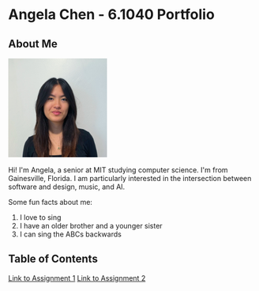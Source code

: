 # Angela Chen - 6.1040 Portfolio
## About Me
<img src="assets/headshot.jpg" width="200">

Hi! I'm Angela, a senior at MIT studying computer science. I'm from Gainesville, Florida. I am particularly interested in the intersection between software and design, music, and AI.

Some fun facts about me:
1. I love to sing
2. I have an older brother and a younger sister
3. I can sing the ABCs backwards

## Table of Contents
[Link to Assignment 1](assignments/assignment1.md)
[Link to Assignment 2](assignments/assignment2.md)